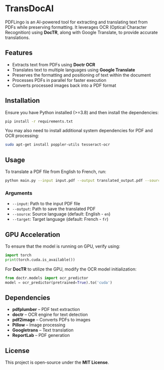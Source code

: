 # TransDocAI

PDFLingo is an AI-powered tool for extracting and translating text from PDFs while preserving formatting. It leverages OCR (Optical Character Recognition) using **DocTR**, along with Google Translate, to provide accurate translations.

## Features
- Extracts text from PDFs using **Doctr OCR**
- Translates text to multiple languages using **Google Translate**
- Preserves the formatting and positioning of text within the document
- Processes PDFs in parallel for faster execution
- Converts processed images back into a PDF format

## Installation

Ensure you have Python installed (>=3.8) and then install the dependencies:

```sh
pip install -r requirements.txt
```

You may also need to install additional system dependencies for PDF and OCR processing:

```sh
sudo apt-get install poppler-utils tesseract-ocr
```

## Usage

To translate a PDF file from English to French, run:

```sh
python main.py --input input.pdf --output translated_output.pdf --source en --target fr
```

### Arguments
- `--input`: Path to the input PDF file
- `--output`: Path to save the translated PDF
- `--source`: Source language (default: English - `en`)
- `--target`: Target language (default: French - `fr`)

## GPU Acceleration
To ensure that the model is running on GPU, verify using:

```python
import torch
print(torch.cuda.is_available())
```

For **DocTR** to utilize the GPU, modify the OCR model initialization:

```python
from doctr.models import ocr_predictor
model = ocr_predictor(pretrained=True).to('cuda')
```

## Dependencies
- **pdfplumber** – PDF text extraction
- **doctr** – OCR engine for text detection
- **pdf2image** – Converts PDFs to images
- **Pillow** – Image processing
- **Googletrans** – Text translation
- **ReportLab** – PDF generation

## License
This project is open-source under the **MIT License**.

